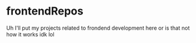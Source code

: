 # frontendRepos
Uh I'll put my projects related to frondend development here or is that not how it works idk lol
